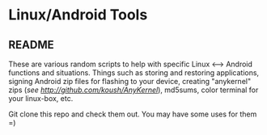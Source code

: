 Linux/Android Tools
===============

README
---------

These are various random scripts to help with specific Linux <--> Android functions and situations.
Things such as storing and restoring applications, signing Android zip files for flashing to your device, creating "anykernel" zips (*see http://github.com/koush/AnyKernel*), md5sums, color terminal for your linux-box, etc.  

Git clone this repo and check them out.  You may have some uses for them =)
